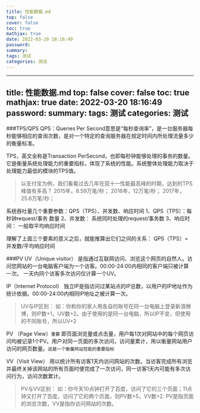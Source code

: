 ```yaml
---
title: 性能数据.md
top: false
cover: false
toc: true
mathjax: true
date: 2022-03-20 18:16:49
password:
summary:
tags: 测试
categories: 测试
---
```

---
title: 性能数据.md
top: false
cover: false
toc: true
mathjax: true
date: 2022-03-20 18:16:49
password:
summary:
tags: 测试
categories: 测试
---
###TPS/QPS
QPS：Queries Per Second意思是“每秒查询率”，是一台服务器每秒能够相应的查询次数，是对一个特定的查询服务器在规定时间内所处理流量多少的衡量标准。

TPS，英文全称是Transaction PerSecond，也即每秒钟能够处理的事务的数量。它是衡量系统处理能力的重要指标，体现了系统的性能。系统整体处理能力取决于处理能力最低的模块的TPS值。

>以支付宝为例，我们看看过去几年在双十一性能最高峰的时期，达到的TPS峰值有多高？  2015年，8.59万笔/秒；  2016年，12万笔/秒；  2017年，25.6万笔/秒；

系统吞吐量几个重要参数：QPS（TPS）、并发数、响应时间
1、QPS（TPS）：每秒钟request/事务 数量
2、并发数： 系统同时处理的request/事务数
3、响应时间：  一般取平均响应时间

理解了上面三个要素的意义之后，就能推算出它们之间的关系：
QPS（TPS）= 并发数/平均响应时间



###PV
UV（Unique visitor） 是指通过互联网访问、浏览这个网页的自然人。访问您网站的一台电脑客户端为一个访客。00:00-24:00内相同的客户端只被计算一次。  一天内同个访客多次访问仅计算一个UV。 

 IP（Internet Protocol） 独立IP是指访问过某站点的IP总数，以用户的IP地址作为统计依据。00:00-24:00内相同IP地址之被计算一次。

>UV与IP区别： 如：你和你的家人用各自的账号在同一台电脑上登录新浪微博，则IP数+1，UV数+2。由于使用的是同一台电脑，所以IP不变，但使用的不同账号，所以UV+2    

PV  （Page View）`重要` 即页面浏览量或点击量，用户每1次对网站中的每个网页访问均被记录1个PV。用户对同一页面的多次访问，访问量累计，用以衡量网站用户访问的网页数量。`这是一个衡量网站性能的重要指标`

  VV（Visit View） 用以统计所有访客1天内访问网站的次数。当访客完成所有浏览并最终关掉该网站的所有页面时便完成了一次访问，同一访客1天内可能有多次访问行为，访问次数累计。  

>PV与VV区别： 如：你今天10点钟打开了百度，访问了它的三个页面；11点钟又打开了百度，访问了它的两个页面，则PV数+5，VV数+2. PV是指页面的浏览次数，VV是指你访问网站的次数。

